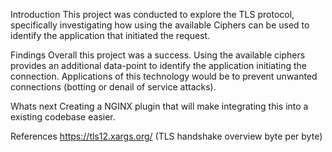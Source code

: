 Introduction
This project was conducted to explore the TLS protocol, specifically investigating how using the available Ciphers can be used to identify the application that initiated the request.

Findings
Overall this project was a success. Using the available ciphers provides an additional data-point to identify the application initiating the connection. Applications of this technology would be to prevent unwanted connections (botting or denail of service attacks).

Whats next
Creating a NGINX plugin that will make integrating this into a existing codebase easier.

References
https://tls12.xargs.org/ (TLS handshake overview byte per byte)
